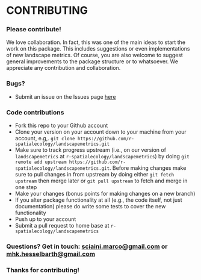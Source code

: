 # CONTRIBUTING #

### Please contribute!

We love collaboration. 
In fact, this was one of the main ideas to start the work on this package. 
This includes suggestions or even implementations of new landscape metrics.
Of course, you are also welcome to suggest general improvements to the package structure or to whatsoever.
We appreciate any contribution and collaboration.

### Bugs?

* Submit an issue on the Issues page [here](https://github.com/r-spatialecology/landscapemetrics/issues)

### Code contributions

* Fork this repo to your Github account
* Clone your version on your account down to your machine from your account, e.g,. `git clone https://github.com/r-spatialecology/landscapemetrics.git`
* Make sure to track progress upstream (i.e., on our version of `landscapemetrics` at `r-spatialecology/landscapemetrics`) by doing `git remote add upstream https://github.com/r-spatialecology/landscapemetrics.git`. 
Before making changes make sure to pull changes in from upstream by doing either `git fetch upstream` then merge later or `git pull upstream` to fetch and merge in one step
* Make your changes (bonus points for making changes on a new branch)
* If you alter package functionality at all (e.g., the code itself, not just documentation) please do write some tests to cover the new functionality
* Push up to your account
* Submit a pull request to home base at `r-spatialecology/landscapemetrics`

### Questions? Get in touch: [sciaini.marco@gmail.com](mailto:sciaini.marco@gmail.com) or [mhk.hesselbarth@gmail.com](mailto:mhk.hesselbarth@gmail.com)

### Thanks for contributing!
